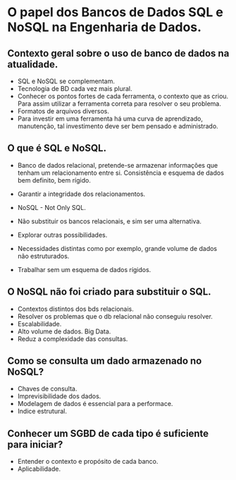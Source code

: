 # O papel dos Bancos de Dados SQL e NoSQL na Engenharia de Dados.

## Contexto geral sobre o uso de banco de dados na atualidade.
 - SQL e NoSQL se complementam. 
 - Tecnologia de BD cada vez mais plural.
 - Conhecer os pontos fortes de cada ferramenta, o contexto que as criou. Para assim utilizar a ferramenta correta para resolver o seu problema.
 - Formatos de arquivos diversos.
 - Para investir em uma ferramenta há uma curva de aprendizado, manutenção, tal investimento deve ser bem pensado e administrado.

## O que é SQL e NoSQL.
 - Banco de dados relacional, pretende-se armazenar informações que tenham um relacionamento entre si. Consistência e esquema de dados bem definito, bem rígido.
 - Garantir a integridade dos relacionamentos.
 
 - NoSQL - Not Only SQL.
 - Não substituir os bancos relacionais, e sim ser uma alternativa.
 - Explorar outras possibilidades.
 - Necessidades distintas como por exemplo, grande volume de dados não estruturados.
 - Trabalhar sem um esquema de dados rígidos.

## O NoSQL não foi criado para substituir o SQL.
 - Contextos distintos dos bds relacionais.
 - Resolver os problemas que o db relacional não conseguiu resolver.
 - Escalabilidade.
 - Alto volume de dados. Big Data.
 - Reduz a complexidade das consultas.

## Como se consulta um dado armazenado no NoSQL?
 - Chaves de consulta.
 - Imprevisibilidade dos dados.
 - Modelagem de dados é essencial para a performace.
 - Indice estrutural.

## Conhecer um SGBD de cada tipo é suficiente para iniciar?
 - Entender o contexto e propósito de cada banco.
 - Aplicabilidade.